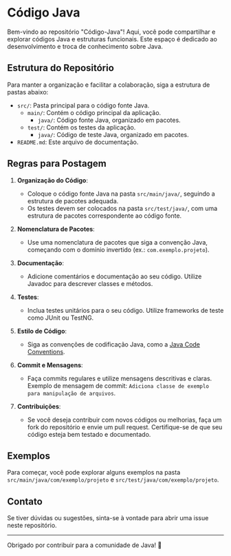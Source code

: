 # Código Java

Bem-vindo ao repositório "Código-Java"! Aqui, você pode compartilhar e explorar códigos Java e estruturas funcionais. Este espaço é dedicado ao desenvolvimento e troca de conhecimento sobre Java. 

## Estrutura do Repositório

Para manter a organização e facilitar a colaboração, siga a estrutura de pastas abaixo:

- `src/`: Pasta principal para o código fonte Java.
  - `main/`: Contém o código principal da aplicação.
    - `java/`: Código fonte Java, organizado em pacotes.
  - `test/`: Contém os testes da aplicação.
    - `java/`: Código de teste Java, organizado em pacotes.
- `README.md`: Este arquivo de documentação.

## Regras para Postagem

1. **Organização do Código**:
   - Coloque o código fonte Java na pasta `src/main/java/`, seguindo a estrutura de pacotes adequada.
   - Os testes devem ser colocados na pasta `src/test/java/`, com uma estrutura de pacotes correspondente ao código fonte.

2. **Nomenclatura de Pacotes**:
   - Use uma nomenclatura de pacotes que siga a convenção Java, começando com o domínio invertido (ex.: `com.exemplo.projeto`).

3. **Documentação**:
   - Adicione comentários e documentação ao seu código. Utilize Javadoc para descrever classes e métodos.

4. **Testes**:
   - Inclua testes unitários para o seu código. Utilize frameworks de teste como JUnit ou TestNG.

5. **Estilo de Código**:
   - Siga as convenções de codificação Java, como a [Java Code Conventions](https://docs.oracle.com/javase/tutorial/essential/).

6. **Commit e Mensagens**:
   - Faça commits regulares e utilize mensagens descritivas e claras. Exemplo de mensagem de commit: `Adiciona classe de exemplo para manipulação de arquivos`.

7. **Contribuições**:
   - Se você deseja contribuir com novos códigos ou melhorias, faça um fork do repositório e envie um pull request. Certifique-se de que seu código esteja bem testado e documentado.

## Exemplos

Para começar, você pode explorar alguns exemplos na pasta `src/main/java/com/exemplo/projeto` e `src/test/java/com/exemplo/projeto`.

## Contato

Se tiver dúvidas ou sugestões, sinta-se à vontade para abrir uma issue neste repositório.

---

Obrigado por contribuir para a comunidade de Java! 🚀

